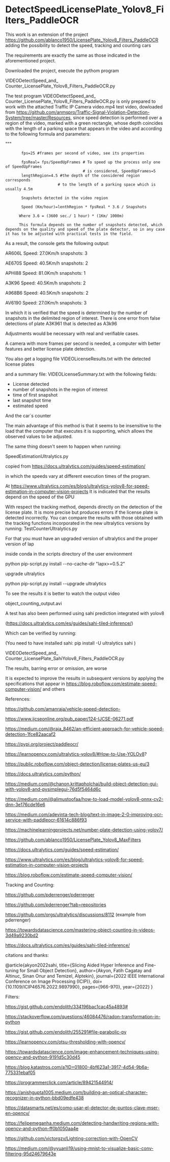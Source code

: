 # DetectSpeedLicensePlate_Yolov8_Filters_PaddleOCR
This work is an extension of the project https://github.com/ablanco1950/LicensePlate_Yolov8_Filters_PaddleOCR adding the possibility to detect the speed, tracking and counting cars

The requirements are exactly the same as those indicated in the aforementioned project.

Downloaded the project, execute the pythom program

VIDEODetectSpeed_and_ Counter_LicensePlate_Yolov8_Filters_PaddleOCR.py


The test program VIDEODetectSpeed_and_ Counter_LicensePlate_Yolov8_Filters_PaddleOCR.py is only prepared to work with the attached Traffic IP Camera video.mp4 test video,
dowloaded from 
https://github.com/anmspro/Traffic-Signal-Violation-Detection-System/tree/master/Resources, 
since speed detection is performed over a region of the video, marked with a green rectangle, whose depth coincides with the length of a parking space that appears in the video and according to the following formula and parameters:

"""
          
         
           fps=25 #frames per second of video, see its properties

           fpsReal= fps/SpeedUpFrames # To speed up the process only one of SpeedUpFrames
                                      # is considered, SpeedUpFrames=5
           lengthRegion=4.5 #the depth of the considered region corresponds
                           # to the length of a parking space which is usually 4.5m

           Snapshots detected in the video region

           Speed (Km/hour)=lenthRegion * fpsReal * 3.6 / Snapshots

          Where 3.6 = (3600 sec./ 1 hour) * (1Km/ 1000m)
          
          This formula depends on the number of snapshots detected, which depends on the quality and speed of the plate detector, so in any case it has to be adjusted with practical tests in the field.

As a result, the console gets the following output:

AR606L Speed: 27.0Km/h  snapshots: 3

AE670S Speed: 40.5Km/h  snapshots: 2

APHI88 Speed: 81.0Km/h  snapshots: 1

A3K96 Speed: 40.5Km/h  snapshots: 2

A968B6 Speed: 40.5Km/h  snapshots: 2

AV6190 Speed: 27.0Km/h  snapshots: 3


In which it is verified that the speed is determined by the number of snapshots in the delimited region of interest. There is one error from false  detections of plate A3K961 that is detected as A3k96

Adjustments would be necessary with real and verifiable cases.

A camera with more frames per second is needed, a computer  with better features and better license plate detection. 

You also get a logging file VIDEOLicenseResults.txt with the detected license plates

and a summary file: VIDEOLicenseSummary.txt with the following fields:

- License detected
- number of snapshots in the region of interest
- time of first snapshot
- last snapshot time
- estimated speed

And the car`s counter

The main advantage of this method is that it seems to be insensitive to the load that the computer that executes it is supporting, which allows the observed values ​​to be adjusted.

The same thing doesn't seem to happen when running:

SpeedEstimationUltralytics.py

copied from https://docs.ultralytics.com/guides/speed-estimation/

in which the speeds vary at different execution times of the program.

At https://www.ultralytics.com/es/blog/ultralytics-yolov8-for-speed-estimation-in-computer-vision-projects
It is indicated that the results depend on the speed of the GPU

With respect the  tracking method,  depends directly on the detection of the license plate. It is more precise but produces errors if the license plate is detected incorrectly.
You can compare the results with those obtained with the tracking functions incorporated in the new ultralytics versions by running:
TestCounterUltralytics.py

For that you must have an upgraded version of ultralytics and the proper version of lap

inside conda in the scripts directory of the user environment

python pip-script.py install --no-cache-dir "lapx>=0.5.2"

upgrade ultralytics

python pip-script.py install --upgrade ultralytics

To see the results it is better to watch the output video

object_counting_output.avi

A test has also been performed using sahi prediction integrated with yolov8

(https://docs.ultralytics.com/es/guides/sahi-tiled-inference/)

Which can be verified by running:

(You need to have installed sahi: pip install -U ultralytics sahi )

VIDEODetectSpeed_and_ Counter_LicensePlate_SahiYolov8_Filters_PaddleOCR.py

The results, barring error or omission, are worse

It is expected to improve the results in subsequent versions by applying the specifications that appear in https://blog.roboflow.com/estimate-speed-computer-vision/ and others


References:

https://github.com/amanraja/vehicle-speed-detection-

https://www.ijcseonline.org/pub_paper/124-IJCSE-06271.pdf

https://medium.com/@raja_8462/an-efficient-approach-for-vehicle-speed-detection-1fce82aacaf2

https://pypi.org/project/paddleocr/

https://learnopencv.com/ultralytics-yolov8/#How-to-Use-YOLOv8?

https://public.roboflow.com/object-detection/license-plates-us-eu/3

https://docs.ultralytics.com/python/

https://medium.com/@chanon.krittapholchai/build-object-detection-gui-with-yolov8-and-pysimplegui-76d5f5464d6c

https://medium.com/@alimustoofaa/how-to-load-model-yolov8-onnx-cv2-dnn-3e176cde16e6

https://medium.com/adevinta-tech-blog/text-in-image-2-0-improving-ocr-service-with-paddleocr-61614c886f93

https://machinelearningprojects.net/number-plate-detection-using-yolov7/

https://github.com/ablanco1950/LicensePlate_Yolov8_MaxFilters

https://docs.ultralytics.com/guides/speed-estimation/

https://www.ultralytics.com/es/blog/ultralytics-yolov8-for-speed-estimation-in-computer-vision-projects


https://blog.roboflow.com/estimate-speed-computer-vision/

Tracking and Counting:

https://github.com/pderrenger/pderrenger

https://github.com/pderrenger?tab=repositories

https://github.com/orgs/ultralytics/discussions/8112  (example from pderrenger)

https://towardsdatascience.com/mastering-object-counting-in-videos-3d49a9230bd2

https://docs.ultralytics.com/es/guides/sahi-tiled-inference/

citations and thanks:

@article{akyon2022sahi,
  title={Slicing Aided Hyper Inference and Fine-tuning for Small Object Detection},
  author={Akyon, Fatih Cagatay and Altinuc, Sinan Onur and Temizel, Alptekin},
  journal={2022 IEEE International Conference on Image Processing (ICIP)},
  doi={10.1109/ICIP46576.2022.9897990},
  pages={966-970},
  year={2022}
}

Filters:

https://gist.github.com/endolith/334196bac1cac45a4893#

https://stackoverflow.com/questions/46084476/radon-transformation-in-python

https://gist.github.com/endolith/255291#file-parabolic-py

https://learnopencv.com/otsu-thresholding-with-opencv/

https://towardsdatascience.com/image-enhancement-techniques-using-opencv-and-python-9191d5c30d45

https://blog.katastros.com/a?ID=01800-4bf623a1-3917-4d54-9b6a-775331ebaf05

https://programmerclick.com/article/89421544914/

https://anishgupta1005.medium.com/building-an-optical-character-recognizer-in-python-bbd09edfe438

https://datasmarts.net/es/como-usar-el-detector-de-puntos-clave-mser-en-opencv/

https://felipemeganha.medium.com/detecting-handwriting-regions-with-opencv-and-python-ff0b1050aa4e

https://github.com/victorgzv/Lighting-correction-with-OpenCV

https://medium.com/@yyuanli19/using-mnist-to-visualize-basic-conv-filtering-95d24679643e


